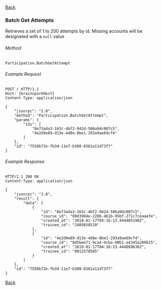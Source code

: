 [Back](README.md)

### Batch Get Attempts

Retrieves a set of 1 to 200 attempts by id. Missing accounts will be designated with a `null` value

###### Method
```
Participation.BatchGetAttempt
```

###### Example Request
```http
POST / HTTP/1.1
Host: {brainsparkHost}
Content-Type: application/json

{
	"jsonrpc": "2.0",
	"method": "Participation.BatchGetAttempt",
	"params": {
		"ids": [
			"8e73ada3-163c-4bf2-942d-506a9dc007c5",
			"4e2d9e89-d13e-4d8e-8be1-293a9ae69cf4"
		]
	},
	"id": "7550b72e-fb3d-11e7-b300-0361a11d73f7"
}
```

###### Example Response
```http
HTTP/1.1 200 OK
Content-Type: application/json

{
	"jsonrpc": "2.0",
	"result": {
		"data": [
			{
				"id": "8e73ada3-163c-4bf2-942d-506a9dc007c5",
				"course_id": "09d3984e-2286-4b1b-95bf-271c7ceaaefe",
				"created_at": "2018-01-17T04:16:13.444485198Z",
				"trainee_id": "2405658510"
			},
			{
				"id": "4e2d9e89-d13e-4d8e-8be1-293a9ae69cf4",
				"course_id": "8d5bee71-9ca4-4cba-90b1-a4345a209b15",
				"created_at": "2018-01-17T04:16:13.444869636Z",
				"trainee_id": "0912578565"
			}
		]
	},
	"id": "7550b72e-fb3d-11e7-b300-0361a11d73f7"
}
```



[Back](README.md)